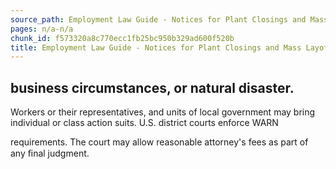 ```yaml
---
source_path: Employment Law Guide - Notices for Plant Closings and Mass Layoffs.md
pages: n/a-n/a
chunk_id: f573320a8c770ecc1fb25bc950b329ad600f520b
title: Employment Law Guide - Notices for Plant Closings and Mass Layoffs
---
```

## business circumstances, or natural disaster.

Workers or their representatives, and units of local government may bring individual or class action suits. U.S. district courts enforce WARN

requirements. The court may allow reasonable attorney's fees as part of any ﬁnal judgment.
